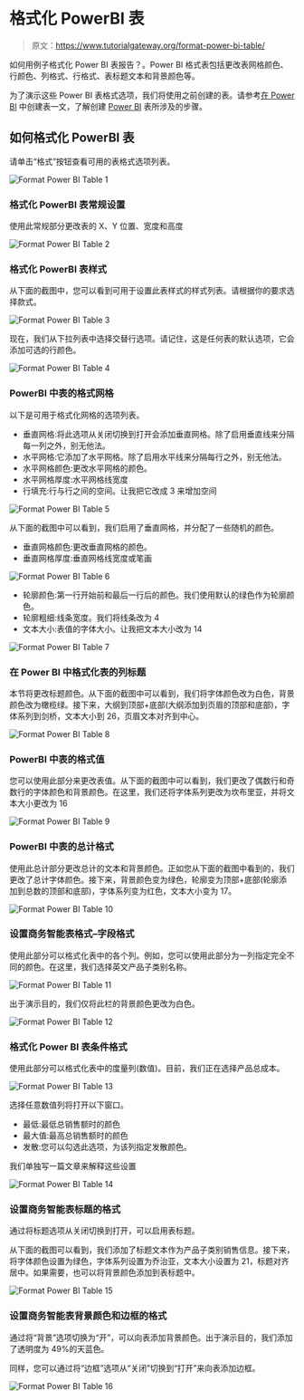 # 格式化 PowerBI 表

> 原文：<https://www.tutorialgateway.org/format-power-bi-table/>

如何用例子格式化 Power BI 表报告？。Power BI 格式表包括更改表网格颜色、行颜色、列格式、行格式、表标题文本和背景颜色等。

为了演示这些 Power BI 表格式选项，我们将使用之前创建的表。请参考[在 Power BI](https://www.tutorialgateway.org/create-a-table-in-power-bi/) 中创建表一文，了解创建 [Power BI](https://www.tutorialgateway.org/power-bi-tutorial/) 表所涉及的步骤。

## 如何格式化 PowerBI 表

请单击“格式”按钮查看可用的表格式选项列表。

![Format Power BI Table 1](img/08162ff07a4617abf15f6ccc872c1434.png)

### 格式化 PowerBI 表常规设置

使用此常规部分更改表的 X、Y 位置、宽度和高度

![Format Power BI Table 2](img/0f47fbdb20bcdb5e79b927eb819c270e.png)

### 格式化 PowerBI 表样式

从下面的截图中，您可以看到可用于设置此表样式的样式列表。请根据你的要求选择款式。

![Format Power BI Table 3](img/3c408859184b4e4c4828908392d0142b.png)

现在，我们从下拉列表中选择交替行选项。请记住，这是任何表的默认选项，它会添加可选的行颜色。

![Format Power BI Table 4](img/9eb84a4ba2c4256ebfec14d466afac8e.png)

### PowerBI 中表的格式网格

以下是可用于格式化网格的选项列表。

*   垂直网格:将此选项从关闭切换到打开会添加垂直网格。除了启用垂直线来分隔每一列之外，别无他法。
*   水平网格:它添加了水平网格。除了启用水平线来分隔每行之外，别无他法。
*   水平网格颜色:更改水平网格的颜色。
*   水平网格厚度:水平网格线宽度
*   行填充:行与行之间的空间。让我把它改成 3 来增加空间

![Format Power BI Table 5](img/81c747b4896527bf07a72dfd55af57b6.png)

从下面的截图中可以看到，我们启用了垂直网格，并分配了一些随机的颜色。

*   垂直网格颜色:更改垂直网格的颜色。
*   垂直网格厚度:垂直网格线宽度或笔画

![Format Power BI Table 6](img/0f4de0bfdbf57e0d564a4e96dc1151ba.png)

*   轮廓颜色:第一行开始前和最后一行后的颜色。我们使用默认的绿色作为轮廓颜色。
*   轮廓粗细:线条宽度。我们将线条改为 4
*   文本大小:表值的字体大小。让我把文本大小改为 14

![Format Power BI Table 7](img/b06dca95e825a2d5d07682de677ec38c.png)

### 在 Power BI 中格式化表的列标题

本节将更改标题颜色。从下面的截图中可以看到，我们将字体颜色改为白色，背景颜色改为橄榄绿。接下来，大纲到顶部+底部(大纲添加到页眉的顶部和底部)，字体系列到剑桥，文本大小到 26，页眉文本对齐到中心。

![Format Power BI Table 8](img/825574dc43f73c8bfe88fe627b9e8a8d.png)

### PowerBI 中表的格式值

您可以使用此部分来更改表值。从下面的截图中可以看到，我们更改了偶数行和奇数行的字体颜色和背景颜色。在这里，我们还将字体系列更改为坎布里亚，并将文本大小更改为 16

![Format Power BI Table 9](img/ef575eeedd511e65b34ecd939bbc9c53.png)

### PowerBI 中表的总计格式

使用此总计部分更改总计的文本和背景颜色。正如您从下面的截图中看到的，我们更改了总计字体颜色。接下来，背景颜色变为绿色，轮廓变为顶部+底部(轮廓添加到总数的顶部和底部)，字体系列变为红色，文本大小变为 17。

![Format Power BI Table 10](img/9ae218f0b8cefd44f9aa643fca45c711.png)

### 设置商务智能表格式–字段格式

使用此部分可以格式化表中的各个列。例如，您可以使用此部分为一列指定完全不同的颜色。在这里，我们选择英文产品子类别名称。

![Format Power BI Table 11](img/01c79540e3083ee93b14530c93a531a5.png)

出于演示目的，我们仅将此栏的背景颜色更改为白色。

![Format Power BI Table 12](img/8f9698d9dcc5506a02660c0f6eb3ec27.png)

### 格式化 Power BI 表条件格式

使用此部分可以格式化表中的度量列(数值)。目前，我们正在选择产品总成本。

![Format Power BI Table 13](img/d365b69221584c99d68d0850418b4d07.png)

选择任意数值列将打开以下窗口。

*   最低:最低总销售额时的颜色
*   最大值:最高总销售额时的颜色
*   发散:您可以勾选此选项，为该列指定发散颜色。

我们单独写一篇文章来解释这些设置

![Format Power BI Table 14](img/dd2ae5e506ab8504b56933dbfc28115a.png)

### 设置商务智能表标题的格式

通过将标题选项从关闭切换到打开，可以启用表标题。

从下面的截图可以看到，我们添加了标题文本作为产品子类别销售信息。接下来，将字体颜色设置为绿色，字体系列设置为乔治亚，文本大小设置为 21，标题对齐居中。如果需要，也可以将背景颜色添加到表标题中。

![Format Power BI Table 15](img/ad76c99f91d0b1306dd7c17620f07e4d.png)

### 设置商务智能表背景颜色和边框的格式

通过将“背景”选项切换为“开”，可以向表添加背景颜色。出于演示目的，我们添加了透明度为 49%的天蓝色。

同样，您可以通过将“边框”选项从“关闭”切换到“打开”来向表添加边框。

![Format Power BI Table 16](img/9a9726afceb85746bf179dd6b300735e.png)